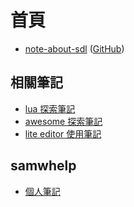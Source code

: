 
# 首頁

* [note-about-sdl](https://samwhelp.github.io/note-about-sdl/) ([GitHub](https://github.com/samwhelp/note-about-sdl))


## 相關筆記

* [lua 探索筆記](https://samwhelp.github.io/note-about-lua/)
* [awesome 探索筆記](https://samwhelp.github.io/note-about-awesome-wm/)
* [lite editor 使用筆記](https://samwhelp.github.io/note-about-lite-editor/)


## samwhelp

* [個人筆記](https://samwhelp.github.io/book/)
